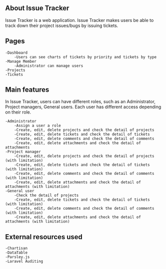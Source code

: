 
## About Issue Tracker

Issue Tracker is a web application. Issue Tracker makes users be able to track down their project issues/bugs by issuing tickets.

## Pages

    -Dashboard
        -Users can see charts of tickets by priority and tickets by type
    -Manage Member
        -Administrator can manage users
    -Projects
    -Tickets


## Main features

In Issue Tracker, users can have different roles, such as an Administrator, Project managers, General users. Each user has different access depending on their role.


    -Administrator
        -Assign a user a role
        -Create, edit, delete projects and check the detail of projects
        -Create, edit, delete tickets and check the detail of tickets
        -Create, edit, delete comments and check the detail of comments
        -Create, edit, delete attachments and check the detail of attachments
    -Project manager
        -Create, edit, delete projects and check the detail of projects (with limitation)
        -Create, edit, delete tickets and check the detail of tickets (with limitation)
        -Create, edit, delete comments and check the detail of comments (with limitation)
        -Create, edit, delete attachments and check the detail of attachments (with limitation)
    -General user
        -Check the detail of projects
        -Create, edit, delete tickets and check the detail of tickets (with limitation)
        -Create, edit, delete comments and check the detail of comments (with limitation)
        -Create, edit, delete attachments and check the detail of attachments (with limitation)
        

## External resources used

    -Chartisan
    -DataTable
    -Parsley.js
    -Laravel Auditing


